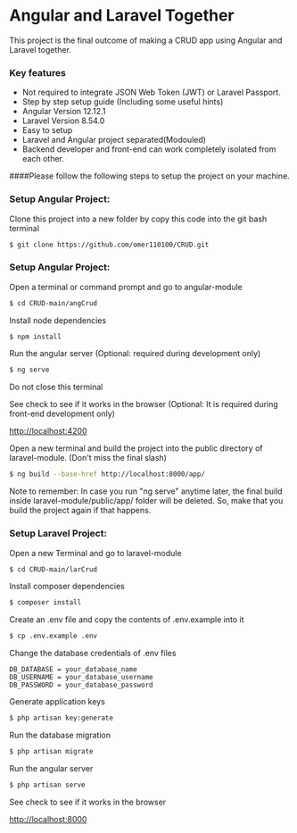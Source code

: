 # Angular and Laravel Together
This project is the final outcome of making a CRUD app using Angular and Laravel together.

### Key features

 * Not required to integrate JSON Web Token (JWT) or Laravel Passport.
 * Step by step setup guide (Including some useful hints)
 * Angular Version 12.12.1
 * Laravel Version 8.54.0
 * Easy to setup
 * Laravel and Angular project separated(Modouled)
 * Backend developer and front-end can work completely isolated from each other.

####Please follow the following steps to setup the project on your machine.

### Setup Angular Project:

Clone this project into a new folder by copy this code into the git bash terminal
```sh
$ git clone https://github.com/omer110100/CRUD.git
```
 
### Setup Angular Project:
Open a terminal or command prompt and go to angular-module
```sh
$ cd CRUD-main/angCrud
```

Install node dependencies
```sh
$ npm install
```

Run the angular server (Optional: required during development only)
```sh
$ ng serve
```
Do not close this terminal

See check to see if it works in the browser (Optional: It is required during front-end development only)

[http://localhost:4200](http://localhost:4200/)



Open a new terminal and build the project into the public directory of laravel-module. (Don't miss the final slash)
```sh
$ ng build --base-href http://localhost:8000/app/
```
Note to remember: In case you run "ng serve" anytime later, the final build inside laravel-module/public/app/ folder will be deleted. So, make that you build the project again if that happens.


### Setup Laravel Project:

Open a new Terminal and go to laravel-module
```sh
$ cd CRUD-main/larCrud
```

Install composer dependencies
```sh
$ composer install
```

Create an .env file and copy the contents of .env.example into it
```sh
$ cp .env.example .env
```


Change the database credentials of .env files
```
DB_DATABASE = your_database_name
DB_USERNAME = your_database_username
DB_PASSWORD = your_database_password
```

Generate application keys
```sh
$ php artisan key:generate
```

Run the database migration
```sh
$ php artisan migrate
```

Run the angular server
```sh
$ php artisan serve
```


See check to see if it works in the browser

[http://localhost:8000](http://localhost:8000/)


